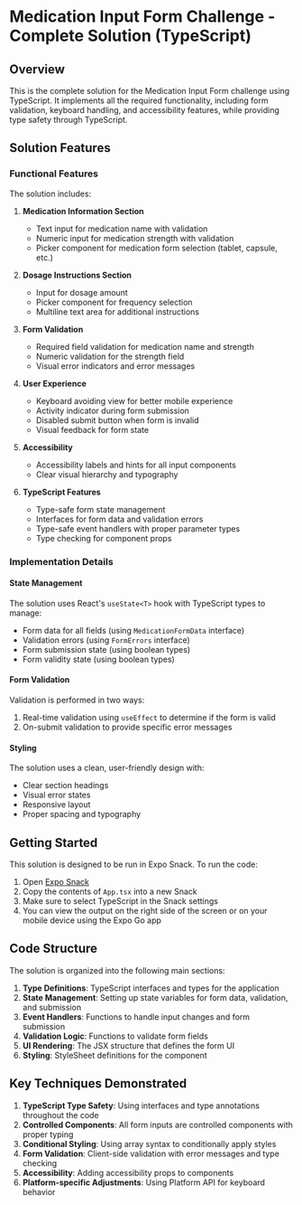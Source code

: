 # Medication Input Form Challenge - Complete Solution (TypeScript)

## Overview
This is the complete solution for the Medication Input Form challenge using TypeScript. It implements all the required functionality, including form validation, keyboard handling, and accessibility features, while providing type safety through TypeScript.

## Solution Features

### Functional Features
The solution includes:

1. **Medication Information Section**
   - Text input for medication name with validation
   - Numeric input for medication strength with validation
   - Picker component for medication form selection (tablet, capsule, etc.)

2. **Dosage Instructions Section**
   - Input for dosage amount
   - Picker component for frequency selection
   - Multiline text area for additional instructions

3. **Form Validation**
   - Required field validation for medication name and strength
   - Numeric validation for the strength field
   - Visual error indicators and error messages

4. **User Experience**
   - Keyboard avoiding view for better mobile experience
   - Activity indicator during form submission
   - Disabled submit button when form is invalid
   - Visual feedback for form state

5. **Accessibility**
   - Accessibility labels and hints for all input components
   - Clear visual hierarchy and typography

6. **TypeScript Features**
   - Type-safe form state management
   - Interfaces for form data and validation errors
   - Type-safe event handlers with proper parameter types
   - Type checking for component props

### Implementation Details

#### State Management
The solution uses React's `useState<T>` hook with TypeScript types to manage:
- Form data for all fields (using `MedicationFormData` interface)
- Validation errors (using `FormErrors` interface)
- Form submission state (using boolean types)
- Form validity state (using boolean types)

#### Form Validation
Validation is performed in two ways:
1. Real-time validation using `useEffect` to determine if the form is valid
2. On-submit validation to provide specific error messages

#### Styling
The solution uses a clean, user-friendly design with:
- Clear section headings
- Visual error states
- Responsive layout
- Proper spacing and typography

## Getting Started
This solution is designed to be run in Expo Snack. To run the code:

1. Open [Expo Snack](https://snack.expo.dev/)
2. Copy the contents of `App.tsx` into a new Snack
3. Make sure to select TypeScript in the Snack settings
4. You can view the output on the right side of the screen or on your mobile device using the Expo Go app

## Code Structure

The solution is organized into the following main sections:

1. **Type Definitions**: TypeScript interfaces and types for the application
2. **State Management**: Setting up state variables for form data, validation, and submission
3. **Event Handlers**: Functions to handle input changes and form submission
4. **Validation Logic**: Functions to validate form fields
5. **UI Rendering**: The JSX structure that defines the form UI
6. **Styling**: StyleSheet definitions for the component

## Key Techniques Demonstrated

1. **TypeScript Type Safety**: Using interfaces and type annotations throughout the code
2. **Controlled Components**: All form inputs are controlled components with proper typing
3. **Conditional Styling**: Using array syntax to conditionally apply styles
4. **Form Validation**: Client-side validation with error messages and type checking
5. **Accessibility**: Adding accessibility props to components
6. **Platform-specific Adjustments**: Using Platform API for keyboard behavior 